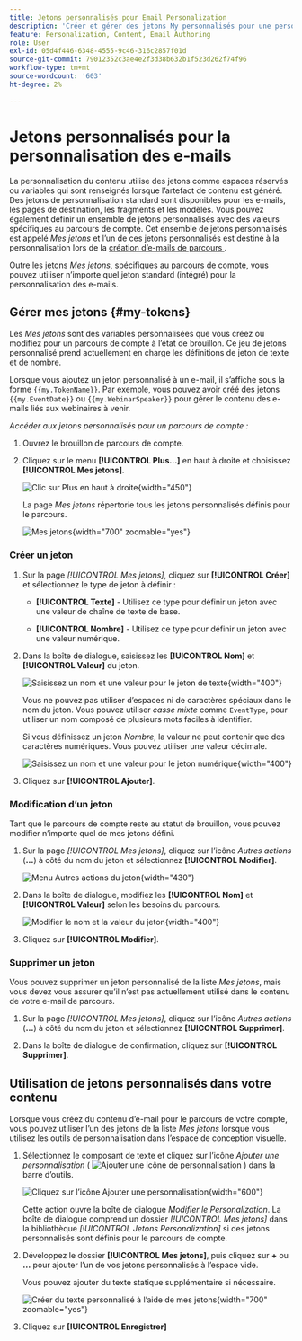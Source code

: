 ```yaml
---
title: Jetons personnalisés pour Email Personalization
description: 'Créer et gérer des jetons My personnalisés pour une personnalisation dynamique des e-mails : définissez des variables de texte et de nombre pour les parcours de compte dans Journey Optimizer B2B edition.'
feature: Personalization, Content, Email Authoring
role: User
exl-id: 05d4f446-6348-4555-9c46-316c2857f01d
source-git-commit: 79012352c3ae4e2f3d38b632b1f523d262f74f96
workflow-type: tm+mt
source-wordcount: '603'
ht-degree: 2%

---
```


# Jetons personnalisés pour la personnalisation des e-mails

La personnalisation du contenu utilise des jetons comme espaces réservés ou variables qui sont renseignés lorsque l’artefact de contenu est généré. Des jetons de personnalisation standard sont disponibles pour les e-mails, les pages de destination, les fragments et les modèles. Vous pouvez également définir un ensemble de jetons personnalisés avec des valeurs spécifiques au parcours de compte. Cet ensemble de jetons personnalisés est appelé _Mes jetons_ et l’un de ces jetons personnalisés est destiné à la personnalisation lors de la [création d’e-mails de parcours ](./email-authoring.md#content-authoring---personalization).

Outre les jetons _Mes jetons_, spécifiques au parcours de compte, vous pouvez utiliser n’importe quel jeton standard (intégré) pour la personnalisation des e-mails.

## Gérer mes jetons {#my-tokens}

Les _Mes jetons_ sont des variables personnalisées que vous créez ou modifiez pour un parcours de compte à l’état de brouillon. Ce jeu de jetons personnalisé prend actuellement en charge les définitions de jeton de texte et de nombre.

Lorsque vous ajoutez un jeton personnalisé à un e-mail, il s’affiche sous la forme `{{my.TokenName}}`. Par exemple, vous pouvez avoir créé des jetons `{{my.EventDate}}` ou `{{my.WebinarSpeaker}}` pour gérer le contenu des e-mails liés aux webinaires à venir.

_Accéder aux jetons personnalisés pour un parcours de compte :_

1. Ouvrez le brouillon de parcours de compte.

1. Cliquez sur le menu **[!UICONTROL Plus...]** en haut à droite et choisissez **[!UICONTROL Mes jetons]**.

   ![Clic sur Plus en haut à droite](../journeys/assets/account-journey-draft-more-menu.png){width="450"}

   La page _Mes jetons_ répertorie tous les jetons personnalisés définis pour le parcours.

   ![Mes jetons](./assets/my-tokens-list-page.png){width="700" zoomable="yes"}

### Créer un jeton

1. Sur la page _[!UICONTROL Mes jetons]_, cliquez sur **[!UICONTROL Créer]** et sélectionnez le type de jeton à définir :

   * **[!UICONTROL Texte]** - Utilisez ce type pour définir un jeton avec une valeur de chaîne de texte de base.

   * **[!UICONTROL Nombre]** - Utilisez ce type pour définir un jeton avec une valeur numérique.

1. Dans la boîte de dialogue, saisissez les **[!UICONTROL Nom]** et **[!UICONTROL Valeur]** du jeton.

   ![Saisissez un nom et une valeur pour le jeton de texte](./assets/my-tokens-create-text-token-dialog.png){width="400"}

   Vous ne pouvez pas utiliser d’espaces ni de caractères spéciaux dans le nom du jeton. Vous pouvez utiliser _casse mixte_ comme `EventType`, pour utiliser un nom composé de plusieurs mots faciles à identifier.

   Si vous définissez un jeton _Nombre_, la valeur ne peut contenir que des caractères numériques. Vous pouvez utiliser une valeur décimale.

   ![Saisissez un nom et une valeur pour le jeton numérique](./assets/my-tokens-create-number-token-dialog.png){width="400"}

1. Cliquez sur **[!UICONTROL Ajouter]**.

### Modification d’un jeton

Tant que le parcours de compte reste au statut de brouillon, vous pouvez modifier n’importe quel de mes jetons défini.

1. Sur la page _[!UICONTROL Mes jetons]_, cliquez sur l’icône _Autres actions_ (**...**) à côté du nom du jeton et sélectionnez **[!UICONTROL Modifier]**.

   ![Menu Autres actions du jeton](./assets/my-tokens-more-actions.png){width="430"}

1. Dans la boîte de dialogue, modifiez les **[!UICONTROL Nom]** et **[!UICONTROL Valeur]** selon les besoins du parcours.

   ![Modifier le nom et la valeur du jeton](./assets/my-tokens-edit-text-token-dialog.png){width="400"}

1. Cliquez sur **[!UICONTROL Modifier]**.

### Supprimer un jeton

Vous pouvez supprimer un jeton personnalisé de la liste _Mes jetons_, mais vous devez vous assurer qu’il n’est pas actuellement utilisé dans le contenu de votre e-mail de parcours.

1. Sur la page _[!UICONTROL Mes jetons]_, cliquez sur l’icône _Autres actions_ (**...**) à côté du nom du jeton et sélectionnez **[!UICONTROL Supprimer]**.

1. Dans la boîte de dialogue de confirmation, cliquez sur **[!UICONTROL Supprimer]**.

## Utilisation de jetons personnalisés dans votre contenu

Lorsque vous créez du contenu d’e-mail pour le parcours de votre compte, vous pouvez utiliser l’un des jetons de la liste _Mes jetons_ lorsque vous utilisez les outils de personnalisation dans l’espace de conception visuelle.

1. Sélectionnez le composant de texte et cliquez sur l’icône _Ajouter une personnalisation_ ( ![Ajouter une icône de personnalisation](../../assets/do-not-localize/icon-personalization-field.svg) ) dans la barre d’outils.

   ![Cliquez sur l’icône Ajouter une personnalisation](./assets/email-personalize-text.png){width="600"}

   Cette action ouvre la boîte de dialogue _Modifier le Personalization_. La boîte de dialogue comprend un dossier _[!UICONTROL Mes jetons]_ dans la bibliothèque _[!UICONTROL Jetons Personalization]_ si des jetons personnalisés sont définis pour le parcours de compte.

1. Développez le dossier **[!UICONTROL Mes jetons]**, puis cliquez sur **+** ou **...** pour ajouter l’un de vos jetons personnalisés à l’espace vide.

   Vous pouvez ajouter du texte statique supplémentaire si nécessaire.

   ![Créer du texte personnalisé à l’aide de mes jetons](./assets/personalization-edit-dialog-my-tokens.png){width="700" zoomable="yes"}

1. Cliquez sur **[!UICONTROL Enregistrer]**
